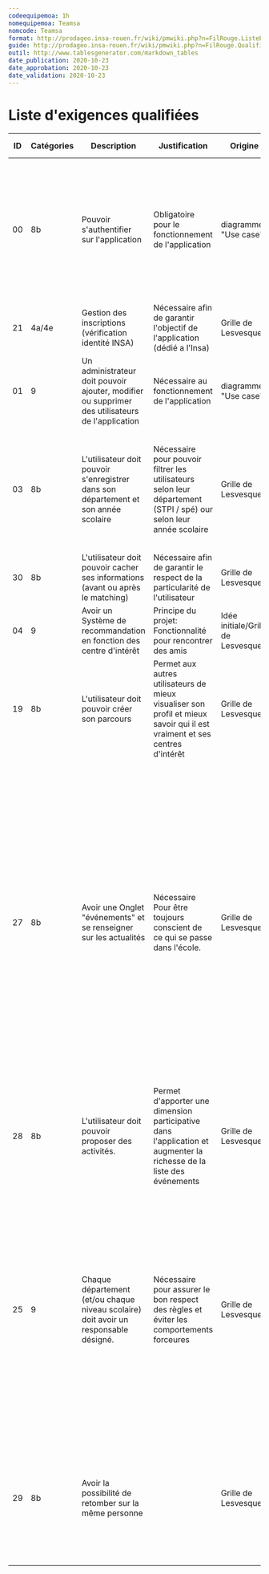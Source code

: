 ```yaml
---
codeequipemoa: 1h
nomequipemoa: Teamsa
nomcode: Teamsa
format: http://prodageo.insa-rouen.fr/wiki/pmwiki.php?n=FilRouge.ListeExigencesQualifiees 
guide: http://prodageo.insa-rouen.fr/wiki/pmwiki.php?n=FilRouge.QualifierExigence
outil: http://www.tablesgenerator.com/markdown_tables
date_publication: 2020-10-23
date_approbation: 2020-10-23
date_validation: 2020-10-23
---
```


# Liste d'exigences qualifiées

| ID | Catégories | Description                                                                                     | Justification                                                                                                              | Origine                            | Critères de satisfaction                                                                                                                                                                                                                                                                                                                                                                                                                                                                  | Contentement MOA | Mécontentement MOA | Exigences Dépendantes         | Exigences conflictuelles |
|----|------------|-------------------------------------------------------------------------------------------------|----------------------------------------------------------------------------------------------------------------------------|------------------------------------|-------------------------------------------------------------------------------------------------------------------------------------------------------------------------------------------------------------------------------------------------------------------------------------------------------------------------------------------------------------------------------------------------------------------------------------------------------------------------------------------|------------------|--------------------|-------------------------------|--------------------------|
| 00 | 8b         | Pouvoir s'authentifier sur l'application                                                        | Obligatoire pour le fonctionnement de l'application                                                                        | diagramme "Use case"               | Un utilisateur entrant son nom d'utilisateur et son mot de passe doit pouvoir s'authentifier. Un utilisateur entrant un nom d'utilisateur et/ou mot de passe erroné ne doit pas pouvoir s'identifier                                                                                                                                                                                                                                                                                      | 5                | 5                  | Tous les autres exigences     |                          |
| 21 | 4a/4e      | Gestion des inscriptions (vérification identité INSA)                                           | Nécessaire afin de garantir l'objectif de l'application (dédié a l'Insa)                                                   | Grille de Lesvesques               | L'utilisateur doit se connecter à l'aide de son login de l'Insa.                                                                                                                                                                                                                                                                                                                                                                                                                          | 5                | 4                  | 21;01;03;30;04;19;27;28;25;29 |                          |
| 01 | 9          | Un administrateur doit pouvoir ajouter, modifier ou supprimer des utilisateurs de l'application | Nécessaire au fonctionnement de l'application                                                                              | diagramme "Use case"               |                                                                                                                                                                                                                                                                                                                                                                                                                                                                                           | 4                | 4                  |                               |                          |
| 03 | 8b         | L'utilisateur doit pouvoir s'enregistrer dans son département et son année scolaire             | Nécessaire pour pouvoir filtrer les utilisateurs selon leur département (STPI / spé) our selon leur année scolaire         | Grille de Lesvesques               | L'utilisateur doit à sa première connexion choisir son département et année scolaire. Ensuite, l'utilisateur aura accès au contenu relatif à son département.                                                                                                                                                                                                                                                                                                                             | 5                | 4                  | 04;25                         | 00                       |
| 30 | 8b         | L'utilisateur doit pouvoir cacher ses informations (avant ou après le matching)                 | Nécessaire afin de garantir le respect de la particularité de l'utilisateur                                                | Grille de Lesvesques               |                                                                                                                                                                                                                                                                                                                                                                                                                                                                                           | 4                | 2                  |                               |                          |
| 04 | 9          | Avoir un Système de recommandation en fonction des centre d'intérêt                             | Principe du projet: Fonctionnalité pour rencontrer des amis                                                                | Idée initiale/Grille de Lesvesques |                                                                                                                                                                                                                                                                                                                                                                                                                                                                                           | 4                | 3                  | 29                            | 00;03                    |
| 19 | 8b         | L'utilisateur doit pouvoir créer son parcours                                                   | Permet aux autres utilisateurs de mieux visualiser son profil et mieux savoir qui il est vraiment et ses centres d'intérêt | Grille de Lesvesques               | Un utilisateur enregistré et confirmé doit pouvoir créer son espace personnel et ajouter une ou plusieurs photos de lui.                                                                                                                                                                                                                                                                                                                                                                  | 3                | 1                  |                               |                          |
| 27 | 8b         | Avoir une Onglet "événements" et se renseigner sur les actualités                               | Nécessaire Pour être toujours conscient de ce qui se passe dans l'école.                                                   | Grille de Lesvesques               | Un utilisateur enregistré et confirmé doit pouvoir accéder aux différentes activités reliés à son école (et/ou particulièrement son département) et participer. Il doit pouvoir faire défiler une liste contenant les titres et les dates des événements (et éventuellement les photos) des activités qui vont se passer pendant ces événements. En cliquant sur un événement , il doit pouvoir voir s'afficher une page contenant les utilisateurs qui vont participer a cet événement.. | 4                | 3                  |                               |                          |
| 28 | 8b         | L'utilisateur doit pouvoir proposer des activités.                                              | Permet d'apporter une dimension participative dans l'application et augmenter la richesse de la liste des événements       | Grille de Lesvesques               | L'utilisateur peut proposer des ajouts ou modifications à la liste des événements.                                                                                                                                                                                                                                                                                                                                                                                                        | 5                | 4                  |                               |                          |
| 25 | 9          | Chaque département (et/ou chaque niveau scolaire) doit avoir un responsable désigné.            | Nécessaire pour assurer le bon respect des règles et éviter les comportements forceures                                    | Grille de Lesvesques               | un utilisateur doit pouvoir être désigné par un administrateur comme responsable d'un département. Il peut alors signaler des abus en cas de comportement inapproprié pour éviter de mauvaises rencontres, vérifier que les nouvelles demandes d'enregistrement proviennent bien des étudiants de même département.                                                                                                                                                                       | 4                | 4                  |                               | 03                       |
| 29 | 8b         | Avoir la possibilité de retomber sur la même personne                                           |                                                                                                                            | Grille de Lesvesques               | Un utilisateur peut revoir le profil de quelqu'un si cette personne a supprimé son compte puis décidé de revenir, ou si vous avez "swipé" dans une zone avec peu de réseau.                                                                                                                                                                                                                                                                                                               | 2                | 1                  |                               |                          |
